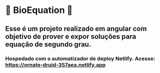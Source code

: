 # :large_blue_circle: BioEquation :large_blue_circle:

## Esse é um projeto realizado em angular com objetivo de prover e expor soluções para equação de segundo grau.
### Hospedado com o automatizador de deploy Netlify. Acesse: https://ornate-druid-357aea.netlify.app
